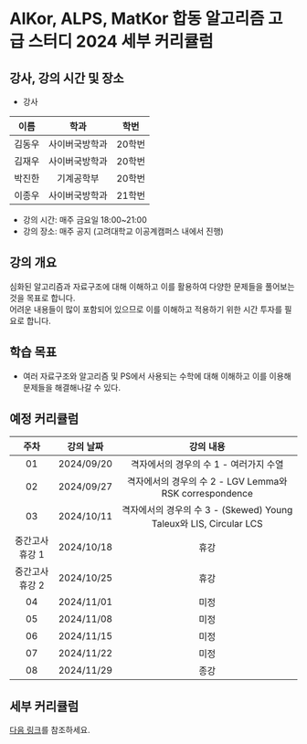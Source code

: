 
# AlKor, ALPS, MatKor 합동 알고리즘 고급 스터디 2024 세부 커리큘럼 

## 강사, 강의 시간 및 장소

* 강사

| 이름 | 학과 | 학번 |  
| :---: | :---------: | :---: |
| 김동우 | 사이버국방학과 | 20학번 |
| 김재우 | 사이버국방학과 | 20학번 |
| 박진한 | 기계공학부 | 20학번 |
| 이종우 | 사이버국방학과 | 21학번 |

* 강의 시간: 매주 금요일 18:00~21:00
* 강의 장소: 매주 공지 (고려대학교 이공계캠퍼스 내에서 진행)

## 강의 개요

심화된 알고리즘과 자료구조에 대해 이해하고 이를 활용하여 다양한 문제들을 풀어보는 것을 목표로 합니다.    
어려운 내용들이 많이 포함되어 있으므로 이를 이해하고 적용하기 위한 시간 투자를 필요로 합니다.   


## 학습 목표

- 여러 자료구조와 알고리즘 및 PS에서 사용되는 수학에 대해 이해하고 이를 이용해 문제들을 해결해나갈 수 있다.

## 예정 커리큘럼

| 주차 | 강의 날짜 |              강의 내용                |
| :--: | :------: |:--------------------------------------------: | 
| 01 | 2024/09/20 | 격자에서의 경우의 수 1 - 여러가지 수열 |  |
| 02 | 2024/09/27 |  격자에서의 경우의 수 2 - LGV Lemma와 RSK correspondence |  |
| 03 | 2024/10/11 | 격자에서의 경우의 수 3 - (Skewed) Young Taleux와 LIS, Circular LCS |  |
| 중간고사 휴강 1 | 2024/10/18 | 휴강 |  |
| 중간고사 휴강 2 | 2024/10/25 | 휴강 |  |
| 04 | 2024/11/01 | 미정 |  |
| 05 | 2024/11/08 | 미정 |  |
| 06 | 2024/11/15 | 미정  |  |
| 07 | 2024/11/22 | 미정 |  |
| 08 | 2024/11/29 | 종강 |  |

## 세부 커리큘럼

[다음 링크](https://github.com/ALPS-Study/Introduction/blob/master/2024-2R/0x03%20%EA%B3%A0%EA%B8%89%20%EC%8A%A4%ED%84%B0%EB%94%94/2024_syllabus.md)를 참조하세요.

